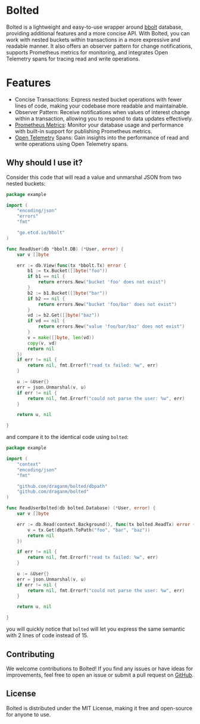 # Bolted

Bolted is a lightweight and easy-to-use wrapper around [bbolt](https://github.com/etcd-io/bbolt) database, providing additional features and a more concise API.
With Bolted, you can work with nested buckets within transactions in a more expressive and readable manner. 
It also offers an observer pattern for change notifications, supports Prometheus metrics for monitoring, and integrates Open Telemetry spans for tracing read and write operations.

# Features

* Concise Transactions: Express nested bucket operations with fewer lines of code, making your codebase more readable and maintainable.
* Observer Pattern: Receive notifications when values of interest change within a transaction, allowing you to respond to data updates effectively.
* [Prometheus Metrics](https://github.com/prometheus/client_golang): Monitor your database usage and performance with built-in support for publishing Prometheus metrics.
* [Open Telemetry](https://opentelemetry.io/) Spans: Gain insights into the performance of read and write operations using Open Telemetry spans.

## Why should I use it?

Consider this code that will read a value and unmarshal JSON from two nested buckets:

```go
package example

import (
	"encoding/json"
	"errors"
	"fmt"

	"go.etcd.io/bbolt"
)

func ReadUser(db *bbolt.DB) (*User, error) {
	var v []byte

	err := db.View(func(tx *bbolt.Tx) error {
		b1 := tx.Bucket([]byte("foo"))
		if b1 == nil {
			return errors.New("bucket 'foo' does not exist")
		}
		b2 := b1.Bucket([]byte("bar"))
		if b2 == nil {
			return errors.New("bucket 'foo/bar' does not exist")
		}
		vd := b2.Get([]byte("baz"))
		if vd == nil {
			return errors.New("value 'foo/bar/baz' does not exist")
		}
		v = make([]byte, len(vd))
		copy(v, vd)
		return nil
	})
	if err != nil {
		return nil, fmt.Errorf("read tx failed: %w", err)
	}

	u := &User{}
	err = json.Unmarshal(v, u)
	if err != nil {
		return nil, fmt.Errorf("could not parse the user: %w", err)
	}

	return u, nil

}
```

and compare it to the identical code using `bolted`:

```go
package example

import (
	"context"
	"encoding/json"
	"fmt"

	"github.com/draganm/bolted/dbpath"
	"github.com/draganm/bolted"
)

func ReadUserBolted(db bolted.Database) (*User, error) {
	var v []byte

	err := db.Read(context.Background(), func(tx bolted.ReadTx) error {
		v = tx.Get(dbpath.ToPath("foo", "bar", "baz"))
		return nil
	})

	if err != nil {
		return nil, fmt.Errorf("read tx failed: %w", err)
	}

	u := &User{}
	err = json.Unmarshal(v, u)
	if err != nil {
		return nil, fmt.Errorf("could not parse the user: %w", err)
	}

	return u, nil

}

```

you will quickly notice that `bolted` will let you express the same semantic with 2 lines of code instead of 15.

## Contributing

We welcome contributions to Bolted! If you find any issues or have ideas for improvements, feel free to open an issue or submit a pull request on [GitHub](https://github.com/draganm/bolted).


## License
Bolted is distributed under the MIT License, making it free and open-source for anyone to use.

